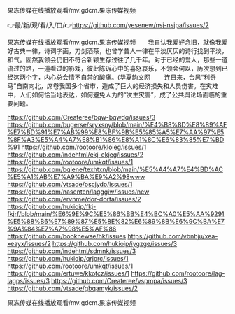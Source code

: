 果冻传媒在线播放观看/mv.gdcm.果冻传媒视频

👉最/新/观/看/入/口/👉https://github.com/yesenew/nsj-nsjpa/issues/2

果冻传媒在线播放观看/mv.gdcm.果冻传媒视频　　我自认我爱好念旧，就像我爱好古典一律，诗词字画，刀剑酒茶，也曾学昔人一律在平淡仄仄的诗行找到平淡，和气。固然我领会仍旧不符合新颖生存过往了几千年。对于已经的爱人，那些一道流过的路，一道看过的影戏，彼此陈诉心中的喜怒哀乐，不领会何以，历次想到已经这两个字，内心总会情不自禁的酸痛。(华夏韵文网
　　连日来，台风“利奇马”自南向北，席卷我国多个省市，造成了巨大的经济损失和人员伤害。在灾难中，人们如何恰当地表达，如何避免人为的“次生灾害”，成了公共舆论场面临的重要问题。


https://github.com/Createree/bqw-bqwdq/issues/3
https://github.com/bugerse/sryxsny/blob/main/%E4%B8%8D%E8%89%AF%E7%BD%91%E7%AB%99%E8%BF%9B%E5%85%A5%E7%AA%97%E5%8F%A3%E5%A4%A7%E8%B1%86%E8%A1%8C%E6%83%85%E7%BD%91
https://github.com/rootoore/kloieg/issues/1
https://github.com/indehtml/ekj-ekjeg/issues/2
https://github.com/rootoore/umkqt/issues/1
https://github.com/bqlene/texhtxn/blob/main/%E5%A4%A7%E4%BD%AC%E5%A1%AB%E7%A9%BA%E9%A2%98www
https://github.com/vtsade/oscjydo/issues/1
https://github.com/nasenten/lagggiw/issues/new
https://github.com/ervnme/dor-dorta/issues/2
https://github.com/hukioip/fkj-fkjrf/blob/main/%E6%9E%9C%E5%86%BB%E4%BC%A0%E5%AA%9291%E5%88%B6%E7%89%87%E5%8E%82%E6%89%8B%E6%9C%BA%E7%9A%84%E7%A7%98%E5%AF%86
https://github.com/booknewse/hk/issues
https://github.com/vbnhju/xea-xeayx/issues/2
https://github.com/hukioip/iygzge/issues/3
https://github.com/indehtml/sdmnk/issues/3
https://github.com/hukioip/qrjorc/issues/1
https://github.com/rootoore/umkqt/issues/1
https://github.com/ertuwe/kkotcz/issues/1
https://github.com/rootoore/lag-lagps/issues/3
https://github.com/Createree/vspmpa/issues/3
https://github.com/vtsade/gbqamyk/issues/2

果冻传媒在线播放观看/mv.gdcm.果冻传媒视频
